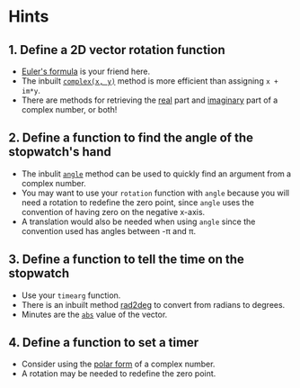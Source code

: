 # Hints

## 1. Define a 2D vector rotation function

- [Euler's formula][euler] is your friend here.
- The inbuilt [`complex(x, y)`][complex] method is more efficient than assigning `x + im*y`.
- There are methods for retrieving the [real][real] part and [imaginary][imaginary] part of a complex number, or both!

## 2. Define a function to find the angle of the stopwatch's hand

- The inbulit [`angle`][angle] method can be used to quickly find an argument from a complex number.
- You may want to use your `rotation` function with `angle` because you will need a rotation to redefine the zero point, since `angle` uses the convention of having zero on the negative x-axis.
- A translation would also be needed when using `angle` since the convention used has angles between -π and π.

## 3. Define a function to tell the time on the stopwatch

- Use your `timearg` function.
- There is an inbuilt method [rad2deg][rad2deg] to convert from radians to degrees.
- Minutes are the [`abs`][abs] value of the vector.

## 4. Define a function to set a timer

- Consider using the [polar form][euler] of a complex number.
- A rotation may be needed to redefine the zero point.

[euler]: https://docs.julialang.org/en/v1/base/math/#Base.cis
[complex]: https://docs.julialang.org/en/v1/base/numbers/#Base.complex-Tuple{Complex}
[real]: https://docs.julialang.org/en/v1/base/math/#Base.real
[imaginary]: https://docs.julialang.org/en/v1/base/math/#Base.imag
[angle]: https://docs.julialang.org/en/v1/base/math/#Base.angle
[abs]: https://docs.julialang.org/en/v1/base/math/#Base.abs
[rad2deg]: https://docs.julialang.org/en/v1/base/math/#Base.Math.rad2deg
